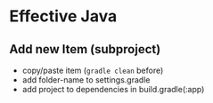 # Effective Java

## Add new Item (subproject)

- copy/paste item (`gradle clean` before)
- add folder-name to settings.gradle
- add project to dependencies in build.gradle(:app)
